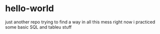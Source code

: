 # hello-world
just another repo
trying to find a way in all this mess
right now i practiced some basic SQL and tableu stuff
